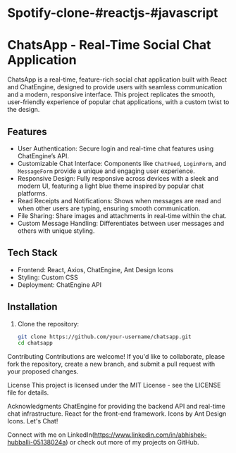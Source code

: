 # Spotify-clone-#reactjs-#javascript
# ChatsApp - Real-Time Social Chat Application

ChatsApp is a real-time, feature-rich social chat application built with React and ChatEngine, designed to provide users with seamless communication and a modern, responsive interface. This project replicates the smooth, user-friendly experience of popular chat applications, with a custom twist to the design.

## Features

- User Authentication: Secure login and real-time chat features using ChatEngine’s API.
- Customizable Chat Interface: Components like `ChatFeed`, `LoginForm`, and `MessageForm` provide a unique and engaging user experience.
- Responsive Design: Fully responsive across devices with a sleek and modern UI, featuring a light blue theme inspired by popular chat platforms.
- Read Receipts and Notifications: Shows when messages are read and when other users are typing, ensuring smooth communication.
- File Sharing: Share images and attachments in real-time within the chat.
- Custom Message Handling: Differentiates between user messages and others with unique styling.

## Tech Stack

- Frontend: React, Axios, ChatEngine, Ant Design Icons
- Styling: Custom CSS
- Deployment: ChatEngine API

## Installation

1. Clone the repository:

   ```bash
   git clone https://github.com/your-username/chatsapp.git
   cd chatsapp
Contributing
Contributions are welcome! If you'd like to collaborate, please fork the repository, create a new branch, and submit a pull request with your proposed changes.

License
This project is licensed under the MIT License - see the LICENSE file for details.

Acknowledgments
ChatEngine for providing the backend API and real-time chat infrastructure.
React for the front-end framework.
Icons by Ant Design Icons.
Let's Chat!

Connect with me on LinkedIn(https://www.linkedin.com/in/abhishek-hubballi-05138024a) or check out more of my projects on GitHub.
